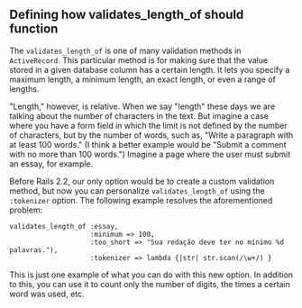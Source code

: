 ## Defining how validates\_length\_of should function

The `validates_length_of` is one of many validation methods in `ActiveRecord`. This particular method is for making sure that the value stored in a given database column has a certain length. It lets you specify a maximum length, a minimum length, an exact length, or even a range of lengths.

"Length," however, is relative. When we say "length" these days we are talking about the number of characters in the text. But imagine a case where you have a form field in which the limit is not defined by the number of characters, but by the number of words, such as, "Write a paragraph with at least 100 words." (I think a better example would be "Submit a comment with no more than 100 words.") Imagine a page where the user must submit an essay, for example.

Before Rails 2.2, our only option would be to create a custom validation method, but now you can personalize `validates_length_of` using the `:tokenizer` option. The following example resolves the aforementioned problem:

	validates_length_of :essay,
	                    :minimum => 100,
	                    :too_short => "Sua redação deve ter no mínimo %d palavras."),
	                    :tokenizer => lambda {|str| str.scan(/\w+/) }

This is just one example of what you can do with this new option. In addition to this, you can use it to count only the number of digits, the times a certain word was used, etc.